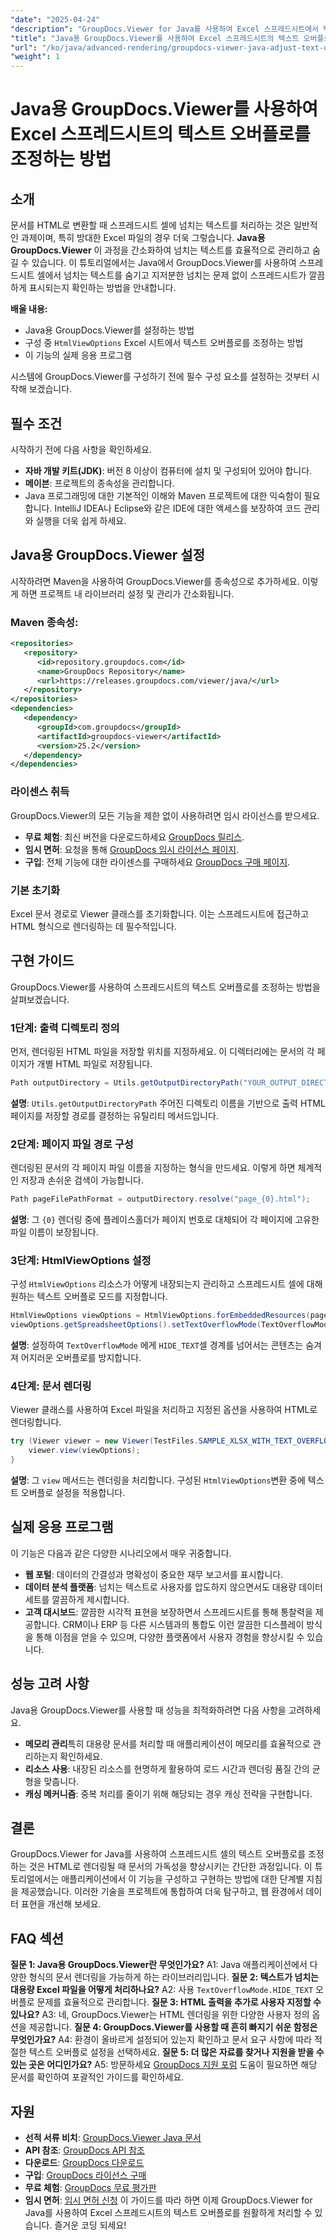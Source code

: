 ```yaml
---
"date": "2025-04-24"
"description": "GroupDocs.Viewer for Java를 사용하여 Excel 스프레드시트에서 텍스트 오버플로를 관리하는 방법을 알아보세요. 이 가이드에서는 단계별 지침과 모범 사례를 제공합니다."
"title": "Java용 GroupDocs.Viewer를 사용하여 Excel 스프레드시트의 텍스트 오버플로를 조정하는 방법"
"url": "/ko/java/advanced-rendering/groupdocs-viewer-java-adjust-text-overflow-spreadsheets/"
"weight": 1
---
```


# Java용 GroupDocs.Viewer를 사용하여 Excel 스프레드시트의 텍스트 오버플로를 조정하는 방법
## 소개
문서를 HTML로 변환할 때 스프레드시트 셀에 넘치는 텍스트를 처리하는 것은 일반적인 과제이며, 특히 방대한 Excel 파일의 경우 더욱 그렇습니다. **Java용 GroupDocs.Viewer** 이 과정을 간소화하여 넘치는 텍스트를 효율적으로 관리하고 숨길 수 있습니다.
이 튜토리얼에서는 Java에서 GroupDocs.Viewer를 사용하여 스프레드시트 셀에서 넘치는 텍스트를 숨기고 지저분한 넘치는 문제 없이 스프레드시트가 깔끔하게 표시되는지 확인하는 방법을 안내합니다.

**배울 내용:**
- Java용 GroupDocs.Viewer를 설정하는 방법
- 구성 중 `HtmlViewOptions` Excel 시트에서 텍스트 오버플로를 조정하는 방법
- 이 기능의 실제 응용 프로그램

시스템에 GroupDocs.Viewer를 구성하기 전에 필수 구성 요소를 설정하는 것부터 시작해 보겠습니다.
## 필수 조건
시작하기 전에 다음 사항을 확인하세요.
- **자바 개발 키트(JDK)**: 버전 8 이상이 컴퓨터에 설치 및 구성되어 있어야 합니다.
- **메이븐**: 프로젝트의 종속성을 관리합니다.
- Java 프로그래밍에 대한 기본적인 이해와 Maven 프로젝트에 대한 익숙함이 필요합니다.
IntelliJ IDEA나 Eclipse와 같은 IDE에 대한 액세스를 보장하여 코드 관리와 실행을 더욱 쉽게 하세요.
## Java용 GroupDocs.Viewer 설정
시작하려면 Maven을 사용하여 GroupDocs.Viewer를 종속성으로 추가하세요. 이렇게 하면 프로젝트 내 라이브러리 설정 및 관리가 간소화됩니다.
### Maven 종속성:
```xml
<repositories>
   <repository>
      <id>repository.groupdocs.com</id>
      <name>GroupDocs Repository</name>
      <url>https://releases.groupdocs.com/viewer/java/</url>
   </repository>
</repositories>
<dependencies>
   <dependency>
      <groupId>com.groupdocs</groupId>
      <artifactId>groupdocs-viewer</artifactId>
      <version>25.2</version>
   </dependency>
</dependencies>
```
### 라이센스 취득
GroupDocs.Viewer의 모든 기능을 제한 없이 사용하려면 임시 라이선스를 받으세요.
- **무료 체험**: 최신 버전을 다운로드하세요 [GroupDocs 릴리스](https://releases.groupdocs.com/viewer/java/).
- **임시 면허**: 요청을 통해 [GroupDocs 임시 라이선스 페이지](https://purchase.groupdocs.com/temporary-license/).
- **구입**: 전체 기능에 대한 라이센스를 구매하세요 [GroupDocs 구매 페이지](https://purchase.groupdocs.com/buy).
### 기본 초기화
Excel 문서 경로로 Viewer 클래스를 초기화합니다. 이는 스프레드시트에 접근하고 HTML 형식으로 렌더링하는 데 필수적입니다.
## 구현 가이드
GroupDocs.Viewer를 사용하여 스프레드시트의 텍스트 오버플로를 조정하는 방법을 살펴보겠습니다.
### 1단계: 출력 디렉토리 정의
먼저, 렌더링된 HTML 파일을 저장할 위치를 지정하세요. 이 디렉터리에는 문서의 각 페이지가 개별 HTML 파일로 저장됩니다.
```java
Path outputDirectory = Utils.getOutputDirectoryPath("YOUR_OUTPUT_DIRECTORY");
```
**설명**: `Utils.getOutputDirectoryPath` 주어진 디렉토리 이름을 기반으로 출력 HTML 페이지를 저장할 경로를 결정하는 유틸리티 메서드입니다.
### 2단계: 페이지 파일 경로 구성
렌더링된 문서의 각 페이지 파일 이름을 지정하는 형식을 만드세요. 이렇게 하면 체계적인 저장과 손쉬운 검색이 가능합니다.
```java
Path pageFilePathFormat = outputDirectory.resolve("page_{0}.html");
```
**설명**: 그 `{0}` 렌더링 중에 플레이스홀더가 페이지 번호로 대체되어 각 페이지에 고유한 파일 이름이 보장됩니다.
### 3단계: HtmlViewOptions 설정
구성 `HtmlViewOptions` 리소스가 어떻게 내장되는지 관리하고 스프레드시트 셀에 대해 원하는 텍스트 오버플로 모드를 지정합니다.
```java
HtmlViewOptions viewOptions = HtmlViewOptions.forEmbeddedResources(pageFilePathFormat);
viewOptions.getSpreadsheetOptions().setTextOverflowMode(TextOverflowMode.HIDE_TEXT);
```
**설명**: 설정하여 `TextOverflowMode` 에게 `HIDE_TEXT`셀 경계를 넘어서는 콘텐츠는 숨겨져 어지러운 오버플로를 방지합니다.
### 4단계: 문서 렌더링
Viewer 클래스를 사용하여 Excel 파일을 처리하고 지정된 옵션을 사용하여 HTML로 렌더링합니다.
```java
try (Viewer viewer = new Viewer(TestFiles.SAMPLE_XLSX_WITH_TEXT_OVERFLOW)) {
    viewer.view(viewOptions);
}
```
**설명**: 그 `view` 메서드는 렌더링을 처리합니다. 구성된 `HtmlViewOptions`변환 중에 텍스트 오버플로 설정을 적용합니다.
## 실제 응용 프로그램
이 기능은 다음과 같은 다양한 시나리오에서 매우 귀중합니다.
- **웹 포털**: 데이터의 간결성과 명확성이 중요한 재무 보고서를 표시합니다.
- **데이터 분석 플랫폼**: 넘치는 텍스트로 사용자를 압도하지 않으면서도 대용량 데이터 세트를 깔끔하게 제시합니다.
- **고객 대시보드**: 깔끔한 시각적 표현을 보장하면서 스프레드시트를 통해 통찰력을 제공합니다.
CRM이나 ERP 등 다른 시스템과의 통합도 이런 깔끔한 디스플레이 방식을 통해 이점을 얻을 수 있으며, 다양한 플랫폼에서 사용자 경험을 향상시킬 수 있습니다.
## 성능 고려 사항
Java용 GroupDocs.Viewer를 사용할 때 성능을 최적화하려면 다음 사항을 고려하세요.
- **메모리 관리**특히 대용량 문서를 처리할 때 애플리케이션이 메모리를 효율적으로 관리하는지 확인하세요.
- **리소스 사용**: 내장된 리소스를 현명하게 활용하여 로드 시간과 렌더링 품질 간의 균형을 맞춥니다.
- **캐싱 메커니즘**: 중복 처리를 줄이기 위해 해당되는 경우 캐싱 전략을 구현합니다.
## 결론
GroupDocs.Viewer for Java를 사용하여 스프레드시트 셀의 텍스트 오버플로를 조정하는 것은 HTML로 렌더링될 때 문서의 가독성을 향상시키는 간단한 과정입니다. 이 튜토리얼에서는 애플리케이션에서 이 기능을 구성하고 구현하는 방법에 대한 단계별 지침을 제공했습니다.
이러한 기술을 프로젝트에 통합하여 더욱 탐구하고, 웹 환경에서 데이터 표현을 개선해 보세요.
## FAQ 섹션
**질문 1: Java용 GroupDocs.Viewer란 무엇인가요?**
A1: Java 애플리케이션에서 다양한 형식의 문서 렌더링을 가능하게 하는 라이브러리입니다.
**질문 2: 텍스트가 넘치는 대용량 Excel 파일을 어떻게 처리하나요?**
A2: 사용 `TextOverflowMode.HIDE_TEXT` 오버플로 문제를 효율적으로 관리합니다.
**질문 3: HTML 출력을 추가로 사용자 지정할 수 있나요?**
A3: 네, GroupDocs.Viewer는 HTML 렌더링을 위한 다양한 사용자 정의 옵션을 제공합니다.
**질문 4: GroupDocs.Viewer를 사용할 때 흔히 빠지기 쉬운 함정은 무엇인가요?**
A4: 환경이 올바르게 설정되어 있는지 확인하고 문서 요구 사항에 따라 적절한 텍스트 오버플로 설정을 선택하세요.
**질문 5: 더 많은 자료를 찾거나 지원을 받을 수 있는 곳은 어디인가요?**
A5: 방문하세요 [GroupDocs 지원 포럼](https://forum.groupdocs.com/c/viewer/9) 도움이 필요하면 해당 문서를 확인하여 포괄적인 가이드를 확인하세요.
## 자원
- **선적 서류 비치**: [GroupDocs.Viewer Java 문서](https://docs.groupdocs.com/viewer/java/)
- **API 참조**: [GroupDocs API 참조](https://reference.groupdocs.com/viewer/java/)
- **다운로드**: [GroupDocs 다운로드](https://releases.groupdocs.com/viewer/java/)
- **구입**: [GroupDocs 라이선스 구매](https://purchase.groupdocs.com/buy)
- **무료 체험**: [GroupDocs 무료 평가판](https://releases.groupdocs.com/viewer/java/)
- **임시 면허**: [임시 면허 신청](https://purchase.groupdocs.com/temporary-license/)
이 가이드를 따라 하면 이제 GroupDocs.Viewer for Java를 사용하여 Excel 스프레드시트의 텍스트 오버플로를 원활하게 처리할 수 있습니다. 즐거운 코딩 되세요!
